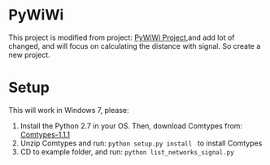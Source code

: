 PyWiWi
=======

This project is modified from project: [PyWiWi Project](https://github.com/6e726d/PyWiWi),and add lot of changed, and will focus on calculating the distance with signal. So create a new project.

Setup
=======

This will work in Windows 7, please:

1. Install the Python 2.7 in your OS. Then, download Comtypes from: [Comtypes-1.1.1](https://pypi.python.org/packages/source/c/comtypes/comtypes-1.1.1.zip#md5=4591233e932bed92fc7a09084b240199)
2. Unzip Comtypes and run:  `python setup.py install ` to install Comtypes
3. CD to example folder, and run:  `python list_networks_signal.py `